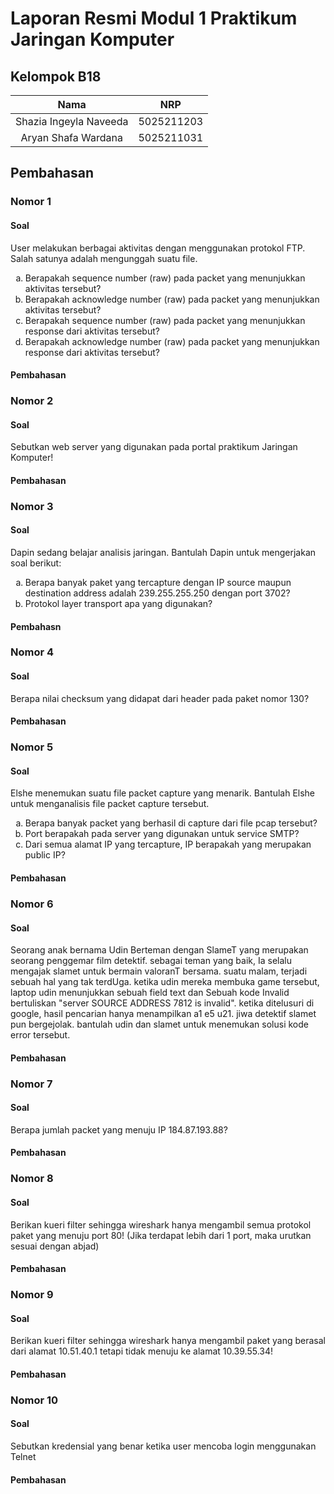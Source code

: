 # Laporan Resmi Modul 1 Praktikum Jaringan Komputer

## Kelompok B18

|          Nama          |    NRP     |
| :--------------------: | :--------: |
| Shazia Ingeyla Naveeda | 5025211203 |
|  Aryan Shafa Wardana   | 5025211031 |

## Pembahasan

### Nomor 1

#### Soal

User melakukan berbagai aktivitas dengan menggunakan protokol FTP. Salah satunya adalah mengunggah suatu file.

<ol type="a">
    <li>
        Berapakah sequence number (raw) pada packet yang menunjukkan aktivitas tersebut?
    </li>
    <li>
        Berapakah acknowledge number (raw) pada packet yang menunjukkan aktivitas tersebut?
    </li>
    <li>
        Berapakah sequence number (raw) pada packet yang menunjukkan response dari aktivitas tersebut?
    </li>
    <li>
        Berapakah acknowledge number (raw) pada packet yang menunjukkan response dari aktivitas tersebut?
    </li>
</ol>

#### Pembahasan

### Nomor 2

#### Soal

Sebutkan web server yang digunakan pada portal praktikum Jaringan Komputer!

#### Pembahasan

### Nomor 3

#### Soal

Dapin sedang belajar analisis jaringan. Bantulah Dapin untuk mengerjakan soal berikut:

<ol type="a">
    <li>
        Berapa banyak paket yang tercapture dengan IP source maupun destination address adalah 239.255.255.250 dengan port 3702?
    </li>
    <li>
        Protokol layer transport apa yang digunakan?
    </li>
</ol>

#### Pembahasn

### Nomor 4

#### Soal

Berapa nilai checksum yang didapat dari header pada paket nomor 130?

#### Pembahasan

### Nomor 5

#### Soal

Elshe menemukan suatu file packet capture yang menarik. Bantulah Elshe untuk menganalisis file packet capture tersebut.

<ol type="a">
    <li>
        Berapa banyak packet yang berhasil di capture dari file pcap tersebut?
    </li>
    <li>
        Port berapakah pada server yang digunakan untuk service SMTP?
    </li>
    <li>
        Dari semua alamat IP yang tercapture, IP berapakah yang merupakan public IP?
    </li>
</ol>

#### Pembahasan

### Nomor 6

#### Soal

Seorang anak bernama Udin Berteman dengan SlameT yang merupakan seorang penggemar film detektif. sebagai teman yang baik, Ia selalu mengajak slamet untuk bermain valoranT bersama. suatu malam, terjadi sebuah hal yang tak terdUga. ketika udin mereka membuka game tersebut, laptop udin menunjukkan sebuah field text dan Sebuah kode Invalid bertuliskan "server SOURCE ADDRESS 7812 is invalid". ketika ditelusuri di google, hasil pencarian hanya menampilkan a1 e5 u21. jiwa detektif slamet pun bergejolak. bantulah udin dan slamet untuk menemukan solusi kode error tersebut.

#### Pembahasan

### Nomor 7

#### Soal

Berapa jumlah packet yang menuju IP 184.87.193.88?

#### Pembahasan

### Nomor 8

#### Soal

Berikan kueri filter sehingga wireshark hanya mengambil semua protokol paket yang menuju port 80! (Jika terdapat lebih dari 1 port, maka urutkan sesuai dengan abjad)

#### Pembahasan

### Nomor 9

#### Soal

Berikan kueri filter sehingga wireshark hanya mengambil paket yang berasal dari alamat 10.51.40.1 tetapi tidak menuju ke alamat 10.39.55.34!

#### Pembahasan

### Nomor 10

#### Soal

Sebutkan kredensial yang benar ketika user mencoba login menggunakan Telnet

#### Pembahasan
